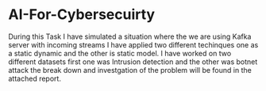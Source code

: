 # AI-For-Cybersecuirty
During this Task I have simulated a situation where the we are using Kafka server with incoming streams I have applied two different techinques one as a static dynamic and the other is static model.
I have worked on two different datasets first one was Intrusion detection and the other was botnet attack
the break down and investgation of the problem will be found in the attached report.
